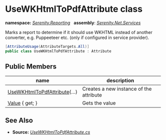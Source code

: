 # UseWKHtmlToPdfAttribute class
**namespace:** *[Serenity.Reporting](../README.md#serenity.reporting-namespace)*   **assembly**: *[Serenity.Net.Services](../README.md)*

Marks a report to determine if it should use WKHTML instead of another converter, e.g. Puppeeteer etc. (only if configured in service provider).

```csharp
[AttributeUsage(AttributeTargets.All)]
public class UseWKHtmlToPdfAttribute : Attribute
```

## Public Members

| name | description |
| --- | --- |
| [UseWKHtmlToPdfAttribute](UseWKHtmlToPdfAttribute/UseWKHtmlToPdfAttribute.md)(…) | Creates a new instance of the attribute |
| [Value](UseWKHtmlToPdfAttribute/Value.md) { get; } | Gets the value |

## See Also

* **Source:** *[UseWKHtmlToPdfAttribute.cs](https://github.com/serenity-is/Serenity/blob/master/src/Serenity.Net.Services/Reporting/HtmlToPdf/UseWKHtmlToPdfAttribute.cs)*